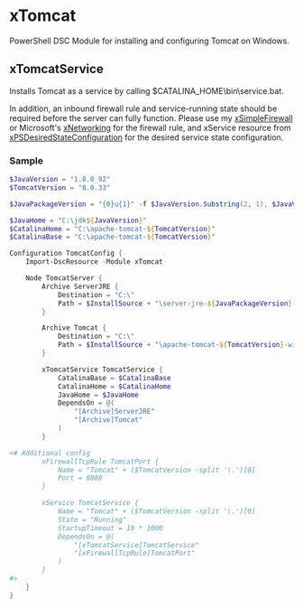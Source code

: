 # xTomcat

PowerShell DSC Module for installing and configuring Tomcat on Windows.

## xTomcatService

Installs Tomcat as a service by calling $CATALINA_HOME\bin\service.bat.

In addition, an inbound firewall rule and service-running state should be required before the server can fully function. Please use my [xSimpleFirewall](https://github.com/jackqq/xSimpleFirewall) or Microsoft's [xNetworking](https://github.com/PowerShell/xNetworking) for the firewall rule, and xService resource from [xPSDesiredStateConfiguration](https://github.com/PowerShell/xPSDesiredStateConfiguration) for the desired service state configuration.

### Sample

```powershell
$JavaVersion = "1.8.0_92"
$TomcatVersion = "8.0.33"

$JavaPackageVersion = "{0}u{1}" -f $JavaVersion.Substring(2, 1), $JavaVersion.Substring(6)

$JavaHome = "C:\jdk${JavaVersion}"
$CatalinaHome = "C:\apache-tomcat-${TomcatVersion}"
$CatalinaBase = "C:\apache-tomcat-${TomcatVersion}"

Configuration TomcatConfig {
    Import-DscResource -Module xTomcat

    Node TomcatServer {
        Archive ServerJRE {
            Destination = "C:\"
            Path = $InstallSource + "\server-jre-${JavaPackageVersion}-windows-x64.zip"
        }

        Archive Tomcat {
            Destination = "C:\"
            Path = $InstallSource + "\apache-tomcat-${TomcatVersion}-windows-x64.zip"
        }

        xTomcatService TomcatService {
            CatalinaBase = $CatalinaBase
            CatalinaHome = $CatalinaHome
            JavaHome = $JavaHome
            DependsOn = @(
                "[Archive]ServerJRE"
                "[Archive]Tomcat"
            )
        }

<# Additional config
        xFirewallTcpRule TomcatPort {
            Name = "Tomcat" + ($TomcatVersion -split '\.')[0]
            Port = 8080
        }

        xService TomcatService {
            Name = "Tomcat" + ($TomcatVersion -split '\.')[0]
            State = "Running"
            StartupTimeout = 10 * 1000
            DependsOn = @(
                "[xTomcatService]TomcatService"
                "[xFirewallTcpRule]TomcatPort"
            )
        }
#>
    }
}
```
